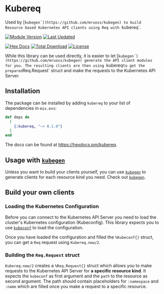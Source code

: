 # Kubereq

Used by [`kubegen´](https://github.com/mruoss/kubegen) to build Resource based
Kubernetes API clients using Req with `kubereq`.

[![Module Version](https://img.shields.io/hexpm/v/kubereq.svg)](https://hex.pm/packages/kubereq)
[![Last Updated](https://img.shields.io/github/last-commit/mruoss/kubereq.svg)](https://github.com/mruoss/kubereq/commits/main)

[![Hex Docs](https://img.shields.io/badge/hex-docs-lightgreen.svg)](https://hexdocs.pm/kubereq/)
[![Total Download](https://img.shields.io/hexpm/dt/kubereq.svg)](https://hex.pm/packages/kubereq)
[![License](https://img.shields.io/hexpm/l/kubereq.svg)](https://github.com/mruoss/kubereq/blob/main/LICENSE)

While this library can be used directly, it is easier to let
[`kubegen´](https://github.com/mruoss/kubegen) generate the API client modules
for you. The resulting clients are then using `kubereq` to get the prepared
`Req.Request` struct and make the requests to the Kubernetes API Server.

## Installation

The package can be installed by adding `kubereq` to your list of dependencies in
`mix.exs`:

```elixir
def deps do
  [
    {:kubereq, "~> 0.1.0"}
  ]
end
```

The docs can be found at <https://hexdocs.pm/kubereq>.

## Usage with [`kubegen`](https://github.com/mruoss/kubegen)

Unless you want to build your clients yourself, you can use
[`kubegen`](https://github.com/mruoss/kubegen) to generate clients for each
resource kind you need. Check out [`kubegen`](https://github.com/mruoss/kubegen).

## Build your own clients

### Loading the Kubernetes Configuration

Before you can connect to the Kubernetes API Server you need to load the
cluster's Kubernetes configuration (Kubeconfig). This library expects you to use
[`kubeconf`](https://github.com/mruoss/kubeconf) to load the configuration.

Once you have loaded the configuration and filled the `%Kubeconf{}` struct, you
can get a `Req` request using `Kubereq.new/2`.

### Building the `Req.Request` struct

`Kubereq.new/2` creates a `%Req.Request{}` struct which allows you to make
requests to the Kubernetes API Server for **a specific resource kind**. It expects
the `kubeconf` as first argument and the `path` to the resource as second
argument. The path should contain placeholders for `:namespace` and `:name`
which are filled once you make a request to a specific resource.
